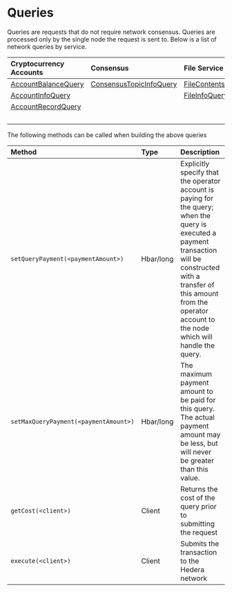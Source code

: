 # Queries

Queries are requests that do not require network consensus. Queries are processed only by the single node the request is sent to. Below is a list of network queries by service.

| Cryptocurrency Accounts | Consensus | File Service | Smart Contracts |
| :--- | :--- | :--- | :--- |
| [AccountBalanceQuery](cryptocurrency/get-account-balance.md) | [ConsensusTopicInfoQuery](consensus/get-topic-info.md) | [FileContentsQuery](file-storage/get-file-contents.md) | [ContractCallQuery](smart-contracts/get-smart-contract-bytecode.md) |
| [AccountInfoQuery](cryptocurrency/get-account-info.md) |  | [FileInfoQuery](file-storage/get-file-info.md) | [ContractByteCodeQuery](../hedera-api/smart-contracts/smartcontractservice.md) |
| [AccountRecordQuery](cryptocurrency/get-account-record.md) |  |  | [ContractInfoQuery](smart-contracts/get-smart-contract-info.md) |
|  |  |  | [ContractRecordQuery](smart-contracts/get-smart-contract-record.md) |

The following methods can be called when building the above queries

| Method | Type | Description |
| :--- | :--- | :--- |
| `setQueryPayment(<paymentAmount>)` | Hbar/long | Explicitly specify that the operator account is paying for the query; when the query is executed a payment transaction will be constructed with a transfer of this amount from the operator account to the node which will handle the query. |
| `setMaxQueryPayment(<paymentAmount>)` | Hbar/long | The maximum payment amount to be paid for this query. The actual payment amount may be less, but will never be greater than this value. |
| `getCost(<client>)` | Client | Returns the cost of the query prior to submitting the request |
| `execute(<client>)` | Client | Submits the transaction to the Hedera network |

